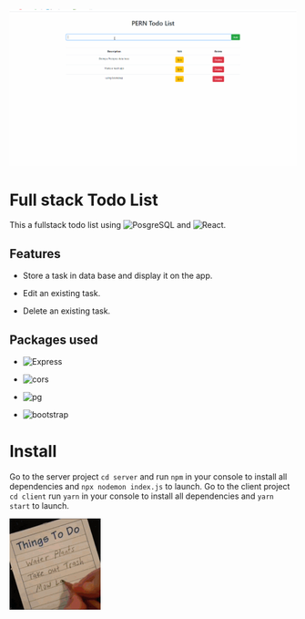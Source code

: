 ![](perntodo.gif)

# Full stack Todo List

This a fullstack todo list using ![PosgreSQL](https://www.postgresql.org/) and ![React](https://reactjs.org/).

## Features

- Store a task in data base and display it on the app.

- Edit an existing task.

- Delete an existing task.

## Packages used

- ![Express](https://www.npmjs.com/package/express)

- ![cors](https://www.npmjs.com/package/cors)

- ![pg](https://www.npmjs.com/package/pg)

- ![bootstrap](https://getbootstrap.com/docs/4.0/getting-started/introduction/)

# Install

Go to the server project `cd server` and run `npm` in your console to install all dependencies and `npx nodemon index.js` to launch.
Go to the client project `cd client` run `yarn` in your console to install all dependencies and `yarn start` to launch.

![](todobye.gif)
